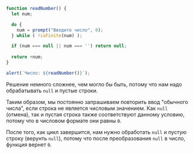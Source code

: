 
```js run demo
function readNumber() {
  let num;

  do {
    num = prompt("Введите число", 0);
  } while ( !isFinite(num) );

  if (num === null || num === '') return null;
  
  return +num;
}

alert(`Число: ${readNumber()}`);
```

Решение немного сложнее, чем могло бы быть, потому что нам надо обрабатывать `null` и пустые строки.

Таким образом, мы постоянно запрашиваем повторить ввод "обычного числа", если строка не является числовым значением. Как `null` (отмена), так и пустая строка также соответствуют данному условию, потому что в числовом формате они равны `0`. 

После того, как цикл завершится, нам нужно обработать `null` и пустую строку (верунть `null`), потому что после преобразования `null` в число, функция вернет `0`.

